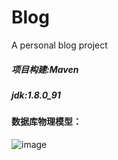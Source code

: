 # Blog
A personal blog project

##### 项目构建:Maven

##### jdk:1.8.0_91

#### 数据库物理模型：
![image](https://github.com/eussi/Blog/blob/master/design_doc/physicaldiagram.png)
